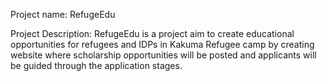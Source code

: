 Project name: 
RefugeEdu

Project Description: 
RefugeEdu is a project aim to create educational opportunities for refugees and IDPs in Kakuma Refugee camp by creating website where scholarship opportunities will be posted and applicants will be guided through the application stages. 

